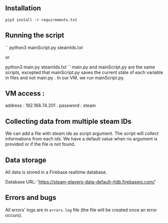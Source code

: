 ## Installation 
``
pip3 install -r requirements.txt
``

##  Running the script
``
python3 mainScript.py steamIds.txt 

or 

python3 main.py steamIds.txt 
``
main.py and mainScript.py are the same scripts, excepted that mainScript.py saves the current state of each variable in files and not main.py . In our VM, we run mainScript.py.

## VM access : 

address : 192.168.74.201 .
password : steam

##  Collecting data from multiple steam IDs

We can add a file with steam ids as script argument. The script will collect informations from each ids. We have a default value when no argument is provided or if the file is not found. 

## Data storage
All data is stored in a Firebase realtime database.

Database URL: 'https://steam-players-data-default-rtdb.firebaseio.com/'

##  Errors and bugs
All errors' logs are in ``errors.log`` file (the file will be created once an error occurs).
